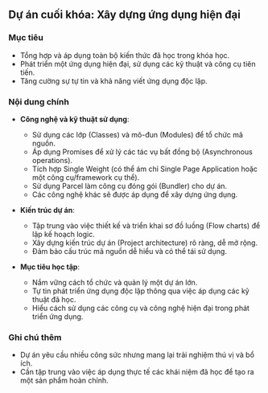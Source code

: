 ## Dự án cuối khóa: Xây dựng ứng dụng hiện đại

### Mục tiêu

- Tổng hợp và áp dụng toàn bộ kiến thức đã học trong khóa học.
- Phát triển một ứng dụng hiện đại, sử dụng các kỹ thuật và công cụ tiên tiến.
- Tăng cường sự tự tin và khả năng viết ứng dụng độc lập.

### Nội dung chính

- **Công nghệ và kỹ thuật sử dụng**:

  - Sử dụng các lớp (Classes) và mô-đun (Modules) để tổ chức mã nguồn.
  - Áp dụng Promises để xử lý các tác vụ bất đồng bộ (Asynchronous operations).
  - Tích hợp Single Weight (có thể ám chỉ Single Page Application hoặc một công cụ/framework cụ thể).
  - Sử dụng Parcel làm công cụ đóng gói (Bundler) cho dự án.
  - Các công nghệ khác sẽ được áp dụng để xây dựng ứng dụng.

- **Kiến trúc dự án**:

  - Tập trung vào việc thiết kế và triển khai sơ đồ luồng (Flow charts) để lập kế hoạch logic.
  - Xây dựng kiến trúc dự án (Project architecture) rõ ràng, dễ mở rộng.
  - Đảm bảo cấu trúc mã nguồn dễ hiểu và có thể tái sử dụng.

- **Mục tiêu học tập**:
  - Nắm vững cách tổ chức và quản lý một dự án lớn.
  - Tự tin phát triển ứng dụng độc lập thông qua việc áp dụng các kỹ thuật đã học.
  - Hiểu cách sử dụng các công cụ và công nghệ hiện đại trong phát triển ứng dụng.

### Ghi chú thêm

- Dự án yêu cầu nhiều công sức nhưng mang lại trải nghiệm thú vị và bổ ích.
- Cần tập trung vào việc áp dụng thực tế các khái niệm đã học để tạo ra một sản phẩm hoàn chỉnh.
